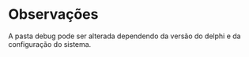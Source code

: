 # Observações
A pasta debug pode ser alterada dependendo da versão do delphi e da configuração do sistema.
